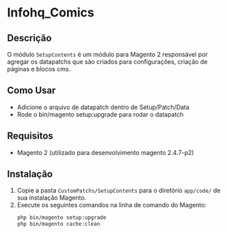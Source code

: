 # Infohq_Comics

## Descrição
O módulo `SetupContents` é um módulo para Magento 2 responsável por agregar os datapatchs que são criados para configurações, criação de páginas e blocos cms.


## Como Usar
- Adicione o arquivo de datapatch dentro de Setup/Patch/Data
- Rode o bin/magento setup:upgrade para rodar o datapatch 

## Requisitos
- Magento 2 (utilizado para desenvolvimento magento 2.4.7-p2)

## Instalação
1. Copie a pasta `CustomPatchs/SetupContents` para o diretório `app/code/` de sua instalação Magento.
2. Execute os seguintes comandos na linha de comando do Magento:
   ```bash
   php bin/magento setup:upgrade
   php bin/magento cache:clean
